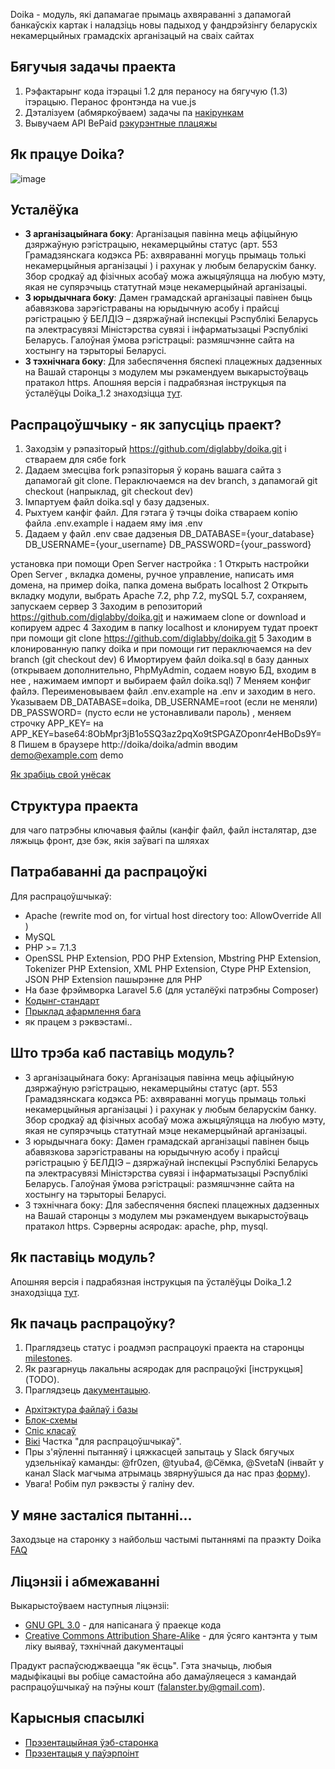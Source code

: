 ﻿Doika - модуль, які дапамагае прымаць ахвяраванні з дапамогай банкаўскіх картак і наладзіць новы падыход у фандрэйзінгу беларускіх некамерцыйных грамадскіх арганізацый на сваіх сайтах

## Бягучыя задачы праекта

1. Рэфактарынг кода iтэрацыi 1.2 для пераносу на бягучую (1.3) iтэрацыю. Перанос фронтэнда на vue.js
2. Дэталізуем (абмяркоўваем) задачы па [накірункам](https://github.com/diglabby/doika/milestones)
3. Вывучаем API BePaid [рэкурэнтные плацяжы](https://docs.bepaid.by/ru/subscriptions/intro)

## Як працуе Doika?
![image](https://trello-attachments.s3.amazonaws.com/5afee29cdc7e2f274f42491b/5bb66bb619b45a5e5bf3f89a/1667f21546988191810730b1579c02cb/doika_end_gif.gif)

## Усталёўка
* **З арганізацыйнага боку**: Арганізацыя павінна мець афіцыйную дзяржаўную рэгістрацыю, некамерцыйны статус (арт. 553 Грамадзянскага кодэкса РБ: ахвяраванні могуць прымаць толькі некамерцыйныя арганізацыі ) і рахунак у любым беларускім банку. Збор сродкаў ад фізічных асобаў можа ажыцяўляцца на любую мэту, якая не супярэчыць статутнай мэце некамерцыйнай арганізацыі.
* **З юрыдычнага боку**: Дамен грамадскай арганізацыі павінен быць абавязкова зарэгістраваны на юрыдычную асобу і прайсці рэгістрацыю ў БЕЛДІЭ – дзяржаўнай інспекцыі Рэспублікі Беларусь па электрасувязі Міністэрства сувязі і інфарматызацыі Рэспублікі Беларусь. Галоўная ўмова рэгістрацыі: размяшчэнне сайта на хостынгу на тэрыторыі Беларусі.
* **З тэхнічнага боку**: Для забеспячення бяспекі плацежных дадзенных на Вашай старонцы з модулем мы рэкамендуем выкарыстоўваць пратакол https. Апошняя версія і падрабязная інструкцыя па ўсталёўцы Doika_1.2 знаходзіцца [тут](https://github.com/diglabby/doika_1.2/wiki/Устаноўка-модуля-на-хостынг).

## Распрацоўшчыку - як запусціць праект?

1. Заходзім у рэпазіторый https://github.com/diglabby/doika.git і ствараем для сябе fork
2. Дадаем змесціва fork рэпазіторыя ў корань вашага сайта з дапамогай git clone. Пераключаемся на  dev branch, з дапамогай git checkout (напрыклад, git checkout dev)
3. Імпартуем файл doika.sql у базу дадзеных. 
4. Рыхтуем канфіг файл. Для гэтага ў тэчцы doika ствараем копію файла .env.example і надаем яму імя .env
5. Дадаем у файл .env свае дадзеныя DB_DATABASE={your_database} DB_USERNAME={your_username} DB_PASSWORD={your_password}

установка при помощи Open Server 
настройка :
1 Открыть настройки Open Server , вкладка домены, ручное управление, написать имя домена, на пример doika, папка домена выбрать localhost
2 Открыть вкладку модули, выбрать Apache 7.2, php 7.2, mySQL 5.7, сохраняем, запускаем сервер
3 Заходим в репозиторий https://github.com/diglabby/doika.git и нажимаем clone or download и копируем адрес
4 Заходим в папку localhost и клонируем тудат проект при помощи git clone https://github.com/diglabby/doika.git
5 Заходим в клонированную папку doika и при помощи гит пераключаемся на  dev branch (git checkout dev)
6 Имортируем файл doika.sql в базу данных (открываем дополнительно, PhpMyAdmin, содаем новую БД, входим в нее , нажимаем импорт и выбираем файл doika.sql)
7 Меняем конфиг файлэ. Переименовываем файл .env.example на .env и заходим в него. Указываем DB_DATABASE=doika, DB_USERNAME=root  (если не меняли) DB_PASSWORD= (пусто если не устонавливали пароль) , меняем строчку APP_KEY= на APP_KEY=base64:8ObMpr3jB1o5SQ3az2pqXo9tSPGAZOponr4eHBoDs9Y=
8 Пишем в браузере http://doika/doika/admin вводим demo@example.com demo


[Як зрабіць свой унёсак](CONTRIBUTING.md)

## Структура праекта

для чаго патрэбны ключавыя файлы (канфіг файл, файл інсталятар, дзе ляжыць фронт, дзе бэк, якія заўвагі па шляхах

## Патрабаванні да распрацоўкі
Для распрацоўшчыкаў:
* Apache (rewrite mod on, for virtual host directory too: AllowOverride All )
* MySQL
* PHP >= 7.1.3
* OpenSSL PHP Extension, PDO PHP Extension, Mbstring PHP Extension, Tokenizer PHP Extension, XML PHP Extension, Ctype PHP Extension, JSON PHP Extension пашырэнне для PHP
* На базе фрэймворка Laravel 5.6 (для усталёўкі патрэбны Composer)
* [Кодынг-стандарт](https://github.com/diglabby/doika_1.2/wiki/%D0%9A%D0%BE%D0%B4%D1%8B%D0%BD%D0%B3-%D1%81%D1%82%D0%B0%D0%BD%D0%B4%D0%B0%D1%80%D1%82) 
* [Прыклад афармлення бага](https://github.com/diglabby/doika_1.2/wiki/%D0%9F%D1%80%D1%8B%D0%BA%D0%BB%D0%B0%D0%B4-%D0%B0%D1%84%D0%B0%D1%80%D0%BC%D0%BB%D0%B5%D0%BD%D0%BD%D1%8F-%D0%B1%D0%B0%D0%B3%D0%B0)
* як працем з рэквэстамі..

## Што трэба каб паставіць модуль?
* З арганізацыйнага боку: Арганізацыя павінна мець афіцыйную дзяржаўную рэгістрацыю, некамерцыйны статус (арт. 553 Грамадзянскага кодэкса РБ: ахвяраванні могуць прымаць толькі некамерцыйныя арганізацыі ) і рахунак у любым беларускім банку. Збор сродкаў ад фізічных асобаў можа ажыцяўляцца на любую мэту, якая не супярэчыць статутнай мэце некамерцыйнай арганізацыі.
* З юрыдычнага боку: Дамен грамадскай арганізацыі павінен быць абавязкова зарэгістраваны на юрыдычную асобу і прайсці рэгістрацыю ў БЕЛДІЭ – дзяржаўнай інспекцыі Рэспублікі Беларусь па электрасувязі Міністэрства сувязі і інфарматызацыі Рэспублікі Беларусь. Галоўная ўмова рэгістрацыі: размяшчэнне сайта на хостынгу на тэрыторыі Беларусі.
* З тэхнічнага боку: Для забеспячення бяспекі плацежных дадзенных на Вашай старонцы з модулем мы рэкамендуем выкарыстоўваць пратакол https. Сэрверны асяродак: apache, php, mysql.

## Як паставіць модуль?
Апошняя версія і падрабязная інструкцыя па ўсталёўцы Doika_1.2 знаходзіцца [тут](https://github.com/diglabby/doika_1.2/wiki/%D0%A3%D1%81%D1%82%D0%B0%D0%BD%D0%BE%D1%9E%D0%BA%D0%B0-%D0%BC%D0%BE%D0%B4%D1%83%D0%BB%D1%8F-%D0%BD%D0%B0-%D1%85%D0%BE%D1%81%D1%82%D1%8B%D0%BD%D0%B3). 

## Як пачаць распрацоўку?
1. Праглядзець статус і роадмэп распрацоукi праекта на старонцы [milestones](https://github.com/diglabby/doika/milestones?direction=asc&sort=due_date&state=open).
2. Як разгарнуць лакальны асяродак для распрацоўкі [інструкцыя] (TODO).
3. Праглядзець [дакументацыю](https://realtimeboard.com/app/board/o9J_k0X88dM=/). 
- [Архiтэктура файлаў i базы](https://realtimeboard.com/app/board/o9J_k0X88dM=/?moveToWidget=3074457346027045333)
- [Блок-схемы](https://realtimeboard.com/app/board/o9J_k0X88dM=/?moveToWidget=3074457346144718504)
- [Спiс класаў](https://realtimeboard.com/app/board/o9J_k0X88dM=/?moveToWidget=3074457346135802429)
- [Вiкi](https://github.com/diglabby/doika/wiki/) Частка "для распрацоўшчыкаў".
- Пры з'яўленні пытанняў і цяжкасцей запытаць у Slack бягучых удзельнікаў каманды: @fr0zen, @tyuba4, @Сёмка, @SvetaN (інвайт у канал Slack магчыма атрымаць звярнуўшыся да нас праз [форму](https://docs.google.com/forms/d/e/1FAIpQLSf3q7HMtfJly4wCrRyIlHDdAzFExSjw2vqbA62XFJHofjMqjg/viewform)).
- Увага! Робім пул рэквэсты ў галіну dev.

## У мяне засталіся пытанні...
Заходзьце на старонку з найбольш частымі пытаннямі па праэкту Doika [FAQ](https://github.com/diglabby/doika/wiki/FAQ)


## Ліцэнзіі і абмежаванні
Выкарыстоўваем наступныя ліцэнзіі:
* [GNU GPL 3.0](https://www.gnu.org/licenses/gpl-3.0.en.html) - для напісанага ў праекце кода
* [Creative Commons Attribution Share-Alike](https://choosealicense.com/licenses/cc-by-sa-4.0/) - для ўсяго кантэнта у тым ліку выяваў, тэхнічнай дакументацыі

Прадукт распаўсюджваецца "як ёсць". Гэта значыць, любыя мадыфікацыі вы робіце самастойна або дамаўляецеся з камандай распрацоўшчыкаў на пэўны кошт (falanster.by@gmail.com).

## Карысныя спасылкі
* [Прэзентацыйная ўэб-старонка](https://doika.falanster.by/)
* [Прэзентацыя у паўэрпоінт](https://docs.google.com/presentation/d/144zEv4DyBoa0jDKwee30Rip0oKZ8QzkeUKaNCRWy1qY/edit#slide=id.g42bd4a5055_0_28)

